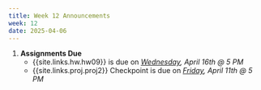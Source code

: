 ```yaml
---
title: Week 12 Announcements
week: 12
date: 2025-04-06
---
```


1. **Assignments Due**
    * {{site.links.hw.hw09}} is due on *<u>Wednesday</u>, April 16th @ 5 PM*
    * {{site.links.proj.proj2}} Checkpoint is due on *<u>Friday</u>, April 11th @ 5 PM*
